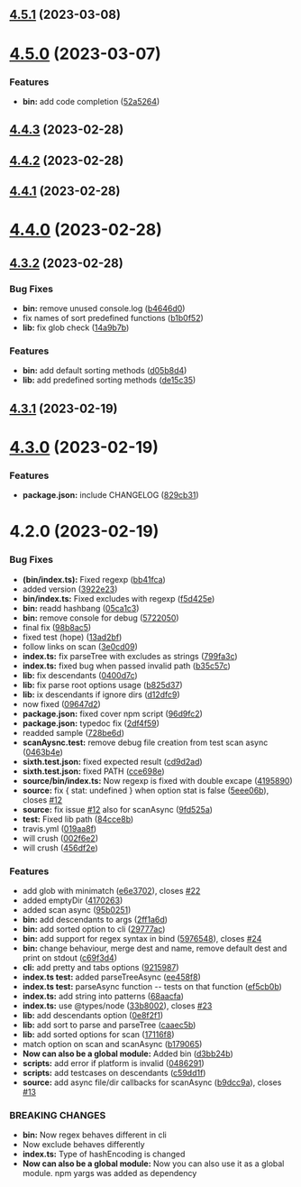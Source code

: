 

## [4.5.1](https://github.com/euberdeveloper/dree/compare/4.5.0...4.5.1) (2023-03-08)

# [4.5.0](https://github.com/euberdeveloper/dree/compare/4.4.3...4.5.0) (2023-03-07)


### Features

* **bin:** add code completion ([52a5264](https://github.com/euberdeveloper/dree/commit/52a5264c90f4a1ddea805f2e930d4024dde968b1))

## [4.4.3](https://github.com/euberdeveloper/dree/compare/4.4.2...4.4.3) (2023-02-28)

## [4.4.2](https://github.com/euberdeveloper/dree/compare/4.4.1...4.4.2) (2023-02-28)

## [4.4.1](https://github.com/euberdeveloper/dree/compare/4.4.0...4.4.1) (2023-02-28)

# [4.4.0](https://github.com/euberdeveloper/dree/compare/4.3.2...4.4.0) (2023-02-28)



## [4.3.2](https://github.com/euberdeveloper/dree/compare/4.3.1...4.3.2) (2023-02-28)


### Bug Fixes

* **bin:** remove unused console.log ([b4646d0](https://github.com/euberdeveloper/dree/commit/b4646d0b933f6758f1ac8761066569a8817d840b))
* fix names of sort predefined functions ([b1b0f52](https://github.com/euberdeveloper/dree/commit/b1b0f528d6d0342602fefe53dfd78db2827b7301))
* **lib:** fix glob check ([14a9b7b](https://github.com/euberdeveloper/dree/commit/14a9b7b0c4205dcb4dae0a2e2b4518b9e9bc2753))


### Features

* **bin:** add default sorting methods ([d05b8d4](https://github.com/euberdeveloper/dree/commit/d05b8d485a9f2a98a7090c7877c7151c9d8e6c18))
* **lib:** add predefined sorting methods ([de15c35](https://github.com/euberdeveloper/dree/commit/de15c35ebdb6caf168f6be7274c719c7398618a7))



## [4.3.1](https://github.com/euberdeveloper/dree/compare/v4.3.0...v4.3.1) (2023-02-19)



# [4.3.0](https://github.com/euberdeveloper/dree/compare/v4.2.0...v4.3.0) (2023-02-19)


### Features

* **package.json:** include CHANGELOG ([829cb31](https://github.com/euberdeveloper/dree/commit/829cb319bb58c4af437bcfcfd46f94597f67bfd7))



# 4.2.0 (2023-02-19)


### Bug Fixes

* **(bin/index.ts):** Fixed regexp ([bb41fca](https://github.com/euberdeveloper/dree/commit/bb41fca7bbd4e929b24c516ecc0d581586903836))
* added version ([3922e23](https://github.com/euberdeveloper/dree/commit/3922e234de6e9541ed84babb40eb3e4587fcf82e))
* **bin/index.ts:** Fixed excludes with regexp ([f5d425e](https://github.com/euberdeveloper/dree/commit/f5d425eaca3f9beba0ac2d44e6d2e1f9e211bc60))
* **bin:** readd hashbang ([05ca1c3](https://github.com/euberdeveloper/dree/commit/05ca1c3bd767ee6b2f7aff77089f80c5a42e2c62))
* **bin:** remove console for debug ([5722050](https://github.com/euberdeveloper/dree/commit/572205070e37050ccc477ed4d8904e5f47d60db6))
* final fix ([98b8ac5](https://github.com/euberdeveloper/dree/commit/98b8ac5ddfa95cdb4265971fe7f400bf016a6a97))
* fixed test (hope) ([13ad2bf](https://github.com/euberdeveloper/dree/commit/13ad2bf5048ba826d9662979d449e333bc65b396))
* follow links on scan ([3e0cd09](https://github.com/euberdeveloper/dree/commit/3e0cd0922a530422d92631ba9b9c48fceabb1cc9))
* **index.ts:** fix parseTree with excludes as strings ([799fa3c](https://github.com/euberdeveloper/dree/commit/799fa3ccf227d0dd7ba99c6938a00660be3517be))
* **index.ts:** fixed bug when passed invalid path ([b35c57c](https://github.com/euberdeveloper/dree/commit/b35c57c57e6e41ad538d89d653ab133ac7fa4cc0))
* **lib:** fix descendants ([0400d7c](https://github.com/euberdeveloper/dree/commit/0400d7cf859b42261c29fd75ee5d0f9568fe48db))
* **lib:** fix parse root options usage ([b825d37](https://github.com/euberdeveloper/dree/commit/b825d370cd9630b802a188417bc44f49d093ab1c))
* **lib:** ix descendants if ignore dirs ([d12dfc9](https://github.com/euberdeveloper/dree/commit/d12dfc9133eba3156e68e2ac6ab0e6a9e4756aac))
* now fixed ([09647d2](https://github.com/euberdeveloper/dree/commit/09647d2c5611435721339b43fdb7c83dfbc44c71))
* **package.json:** fixed cover npm script ([96d9fc2](https://github.com/euberdeveloper/dree/commit/96d9fc20beb016432928f560c798f6f5ecacb8ef))
* **package.json:** typedoc fix ([2df4f59](https://github.com/euberdeveloper/dree/commit/2df4f59233045176563a0c7e50d64393a68bc171))
* readded sample ([728be6d](https://github.com/euberdeveloper/dree/commit/728be6da005e1759c917dead076bdc8b89685f34))
* **scanAysnc.test:** remove debug file creation from test scan async ([0463b4e](https://github.com/euberdeveloper/dree/commit/0463b4e36c3a6975731e5dd12005b341a6a6c71c))
* **sixth.test.json:** fixed expected result ([cd9d2ad](https://github.com/euberdeveloper/dree/commit/cd9d2ad1c212a4be98c214ec0d01174e210bc7f4))
* **sixth.test.json:** fixed PATH ([cce698e](https://github.com/euberdeveloper/dree/commit/cce698e30a06758e315b29e1ea078a57fc585cdd))
* **source/bin/index.ts:** Now regexp is fixed with double excape ([4195890](https://github.com/euberdeveloper/dree/commit/4195890d40f74e14ee4bd11becd7112068afdaf1))
* **source:** fix { stat: undefined } when option stat is false ([5eee06b](https://github.com/euberdeveloper/dree/commit/5eee06b63e9e0464b0690e0650d2a47b3f4d046e)), closes [#12](https://github.com/euberdeveloper/dree/issues/12)
* **source:** fix issue [#12](https://github.com/euberdeveloper/dree/issues/12) also for scanAsync ([9fd525a](https://github.com/euberdeveloper/dree/commit/9fd525aadfe138f88b1f15d394a8cfbf74814fbf))
* **test:** Fixed lib path ([84cce8b](https://github.com/euberdeveloper/dree/commit/84cce8b37e57f0bac22deb625676e3fc4451fa26))
* travis.yml ([019aa8f](https://github.com/euberdeveloper/dree/commit/019aa8f4b55494091d6206734ce3243c7391b350))
* will crush ([002f6e2](https://github.com/euberdeveloper/dree/commit/002f6e20103574034827376fe91959d1deb47fdf))
* will crush ([456df2e](https://github.com/euberdeveloper/dree/commit/456df2e75afb654a34a47c49b7a05b8473dc58ae))


### Features

* add glob with minimatch ([e6e3702](https://github.com/euberdeveloper/dree/commit/e6e3702993c5801e99baea3d00da19d4a1d6013b)), closes [#22](https://github.com/euberdeveloper/dree/issues/22)
* added emptyDir ([4170263](https://github.com/euberdeveloper/dree/commit/4170263e835f50532878b2b15643030dcb465a0e))
* added scan async ([95b0251](https://github.com/euberdeveloper/dree/commit/95b0251953750385c99c2aa9c72bccce00aacbf3))
* **bin:** add descendants to args ([2ff1a6d](https://github.com/euberdeveloper/dree/commit/2ff1a6db7c1c7bf5f01fb98ea353f24f440d19e0))
* **bin:** add sorted option to cli ([29777ac](https://github.com/euberdeveloper/dree/commit/29777ac0d6d006349821b212a2ff0a80569da328))
* **bin:** add support for regex syntax in bind ([5976548](https://github.com/euberdeveloper/dree/commit/5976548353fc23f44103cd4365af10662276c1c0)), closes [#24](https://github.com/euberdeveloper/dree/issues/24)
* **bin:** change behaviour, merge dest and name, remove default dest and print on stdout ([c69f3d4](https://github.com/euberdeveloper/dree/commit/c69f3d40c3a9b2eb9aa0a0ea219d2694075a3dcc))
* **cli:** add pretty and tabs options ([9215987](https://github.com/euberdeveloper/dree/commit/92159879b1ea6ab5400e12fb6d5b6eaf7229ef20))
* **index.ts test:** added parseTreeAsync ([ee458f8](https://github.com/euberdeveloper/dree/commit/ee458f8df09ca6c085d7aab646e80bf5940f6b5c))
* **index.ts test:** parseAsync function -- tests on that function ([ef5cb0b](https://github.com/euberdeveloper/dree/commit/ef5cb0b8f61d47c5706bc1bbc4688e59081205e1))
* **index.ts:** add string into patterns ([68aacfa](https://github.com/euberdeveloper/dree/commit/68aacfa8e26224b7a02b69e1513841ffcdeaa448))
* **index.ts:** use @types/node ([33b8002](https://github.com/euberdeveloper/dree/commit/33b80025c8aea1f58088ca57ad5bc6055685a58b)), closes [#23](https://github.com/euberdeveloper/dree/issues/23)
* **lib:** add descendants option ([0e8f2f1](https://github.com/euberdeveloper/dree/commit/0e8f2f1877e5bdb96c50089bf6d867865d92c827))
* **lib:** add sort to parse and parseTree ([caaec5b](https://github.com/euberdeveloper/dree/commit/caaec5b800d34216bc185b452ac849b10d60875c))
* **lib:** add sorted options for scan ([17116f8](https://github.com/euberdeveloper/dree/commit/17116f800416e362f1c7237e4526d54f8f7a4bb7))
* match option on scan and scanAsync ([b179065](https://github.com/euberdeveloper/dree/commit/b179065e7f5359cf48ddf567480d0669da424e06))
* **Now can also be a global module:** Added bin ([d3bb24b](https://github.com/euberdeveloper/dree/commit/d3bb24bebb82e9edbdc9d82f452c9b648a66cb05))
* **scripts:** add error if platform is invalid ([0486291](https://github.com/euberdeveloper/dree/commit/0486291e631cee0cb992d4a59c9744cbc81b9e2f))
* **scripts:** add testcases on descendants ([c59dd1f](https://github.com/euberdeveloper/dree/commit/c59dd1f91f9942b7f7507400402369e38b72063e))
* **source:** add async file/dir callbacks for scanAsync ([b9dcc9a](https://github.com/euberdeveloper/dree/commit/b9dcc9ad19ef6b538f8e2b561902a49c7eb30ec5)), closes [#13](https://github.com/euberdeveloper/dree/issues/13)


### BREAKING CHANGES

* **bin:** Now regex behaves different in cli
* Now exclude behaves differently
* **index.ts:** Type of hashEncoding is changed
* **Now can also be a global module:** Now you can also use it as a global module. npm yargs was added as dependency